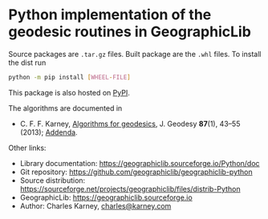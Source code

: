 # Python implementation of the geodesic routines in GeographicLib

Source packages are `.tar.gz` files.  Built package are the `.whl`
files.  To install the dist run
```bash
python -m pip install [WHEEL-FILE]
```

This package is also hosted on
[PyPI](https://pypi.python.org/pypi/geographiclib).

The algorithms are documented in

* C. F. F. Karney,
  [Algorithms for geodesics](https://doi.org/10.1007/s00190-012-0578-z),
  J. Geodesy **87**(1), 43–55 (2013);
  [Addenda](https://geographiclib.sourceforge.io/geod-addenda.html).

Other links:

* Library documentation: https://geographiclib.sourceforge.io/Python/doc
* Git repository: https://github.com/geographiclib/geographiclib-python
* Source distribution:
  https://sourceforge.net/projects/geographiclib/files/distrib-Python
* GeographicLib: https://geographiclib.sourceforge.io
* Author: Charles Karney, <charles@karney.com>
